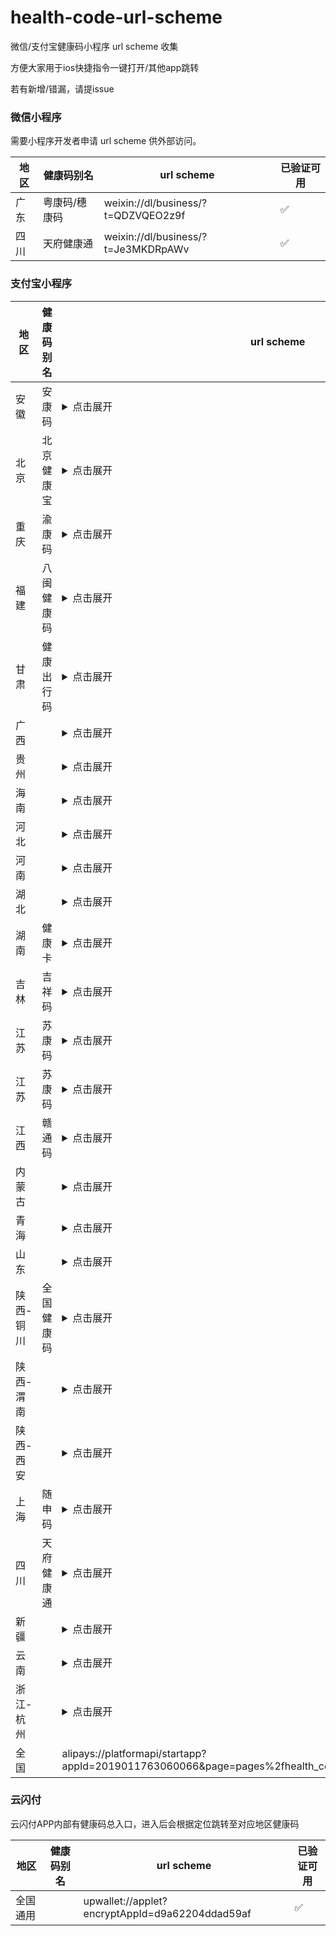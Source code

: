 # health-code-url-scheme

微信/支付宝健康码小程序 url scheme 收集

方便大家用于ios快捷指令一键打开/其他app跳转

若有新增/错漏，请提issue

### 微信小程序

需要小程序开发者申请 url scheme 供外部访问。

| 地区 | 健康码别名 | url scheme | 已验证可用 
| - | - | - | - |
| 广东 | 粤康码/穗康码 | weixin://dl/business/?t=QDZVQEO2z9f | ✅ |
| 四川 | 天府健康通 | weixin://dl/business/?t=Je3MKDRpAWv | ✅ |


### 支付宝小程序

| 地区 | 健康码别名 | url scheme | 已验证可用 
| ---- | ---- | - | - |
| 安徽 | 安康码 | <details><summary>点击展开</summary><p>alipays://platformapi/startapp?appId=2018081661065647&page=pages%2Fservice%2Fservice%3furl%3dhttps%3a%2f%2fakm.ahzwfw.gov.cn%2fakm-sj-user%2findex.html%3fbelongarea%3d340100%24%2fhome%3fbelongarea%3d340100%26auth%3dct</p></details> | ✅|
| 北京 | 北京健康宝 | <details><summary>点击展开</summary><p>alipays://platformapi/startapp?appId=2021001135679870</p></details> | ✅|
| 重庆 | 渝康码 | <details><summary>点击展开</summary><p>alipays://platformapi/startapp?appId=2021001130674650</p></details> | ✅|
| 福建 | 八闽健康码 | <details><summary>点击展开</summary><p>alipays://platformapi/startapp?appId=2021002125635929</p></details> | ✅|
| 甘肃 | 健康出行码 | <details><summary>点击展开</summary><p>alipays://platformapi/startapp?appId=20000067&url=https%3A%2F%2Fwx.jkgs.gov.cn%2Fwap%2FhealthPass%2FaliPay%2Faccess</p></details> | ✅|
| 广西 | | <details><summary>点击展开</summary><p>alipays://platformapi/startapp?appId=68687957&url=%2Fp%2Fc%2F18j5w1jmsiqo%2Freport.html%3ForgCode%3D450000-91330106MA27Y4U47R-p0000%26type%3Dtwocode%26needRequestCodeDetail%3DYES%26from%3Doffline%26showChooseCity%3DYES</p></details> | ✅|
| 贵州 | | <details><summary>点击展开</summary><p>alipays://platformapi/startapp?appId=2021001135637273</p></details> | ✅|
| 海南 | | <details><summary>点击展开</summary><p>alipays://platformapi/startapp?appId=2021001155692504&query=action%3Dopen%26tab%3Dcode%26source%3D%E5%9F%8E%E5%B8%82%E5%81%A5%E5%BA%B7%E7%A0%81</p></details> | ✅|
| 河北 | | <details><summary>点击展开</summary><p>alipays://platformapi/startapp?appId=2021002100611022&page=pages/index/index</p></details> | ✅|
| 河南 | | <details><summary>点击展开</summary><p>alipays://platformapi/startapp?appId=2019091067186151&query=code%3Dalipays_ysb_jkm%26region%3D410500%26value%3Dhttps%253A%252F%252Frender.alipay.com%252Fp%252Fc%252Fhenan-jkm%252Freport.html%253ForgCode%253D410500-91330106MA27Y4U47R-p0000%2526type%253Dtwocode%2526needRequestCodeDetail%253DYES%2526from%253Doffline</p></details> | ✅|
| 湖北 | | <details><summary>点击展开</summary><p>alipays://platformapi/startapp?appId=2021001132656455&nbupdate=syncforce&nbversion=0.2.2003261457.6</p></details> | ✅|
| 湖南 | 健康卡 | <details><summary>点击展开</summary><p>alipays://platformapi/startapp?appId=2021002133603718</p></details> | ✅|
| 吉林 | 吉祥码 | <details><summary>点击展开</summary><p>alipays://platformapi/startapp?appId=2019082066328992&page=pages%2Fqrcode%2Fqrcode</p></details> | ✅|
| 江苏 | 苏康码 | <details><summary>点击展开</summary><p>alipays://platformapi/startapp?appId=2018062060350751&page=%2Fpages%2Fweb%2Fweb%3Furl%3Dhttps%3A%2F%2Fjsstm.jszwfw.gov.cn%2FjkmIndex.html</p></details> | ✅|
| 江苏 | 苏康码 | <details><summary>点击展开</summary><p>alipays://platformapi/startapp?appId=2018062060350751&page=%2Fpages%2Fweb%2Fweb%3Furl%3Dhttps%3A%2F%2Fjsstm.jszwfw.gov.cn%2FjkmIndex.html</p></details> | ✅|
| 江西 | 赣通码 | <details><summary>点击展开</summary><p>alipays://platformapi/startapp?appId=2018082161130063&page=pages%2Fh5Load%2Fh5Load%3Flightappiduuid%3D6gdemQfv%26appName%3D%E8%B5%A3%E9%80%9A%E7%A0%81%26isneeduserinfo%3D0%26spec%3D5%26lightappurl%3Dhttps%3A%2F%2Fganfutong.jiangxi.gov.cn%2Fjmopen%2Fwebapp%2Fhtml5%2Fgantongma%2Findex.html</p></details> | ✅|
| 内蒙古 | | <details><summary>点击展开</summary><p>alipays://platformapi/startapp?appId=2021001114655676&page=pages%2fweb-view%2fweb-view%3furl%3dhttps%3a%2f%2fzwfw.nmg.gov.cn%2fapp%2ficity%2fapps%2fareas%2fneimenggu%2fcard-healthcode%2findex.html%26title%3d%e5%81%a5%e5%ba%b7%e7%a0%81%26form%3dexternal</p></details> | ✅|
| 青海 | | <details><summary>点击展开</summary><p>alipays://platformapi/startapp?appId=2021001143672652&query=healthqrcode</p></details> | ✅|
| 山东 | | <details><summary>点击展开</summary><p>alipays://platformapi/startapp?appId=2021001136608745</p></details> | ✅|
| 陕西-铜川 | 全国健康码 | <details><summary>点击展开</summary><p>alipays://platformapi/startapp?appId=2019011763060066&page=pages%2fhealth-code%2fhealth-code%3fsiteid%3d2</p></details> | ✅|
| 陕西-渭南 | | <details><summary>点击展开</summary><p>alipays://platformapi/startapp?appId=20000067&url=https://render.alipay.com/p/c/shanxi-weinan-jkm/report.html?orgCode=610500-91330106MA27Y4U47R-p0000&type=twocode&needRequestCodeDetail=YES&from=offline</p></details> | ✅|
| 陕西-西安 | | <details><summary>点击展开</summary><p>alipays://platformapi/startapp?appId=2021001140645628</p></details> | ✅|
| 上海 | 随申码 | <details><summary>点击展开</summary><p>alipays://platformapi/startapp?appId=2019072665939857&page=pages%2Fmy-station-type%2Fmy-station-type</p></details> | ✅|
| 四川 | 天府健康通 | <details><summary>点击展开</summary><p>alipays://platformapi/startapp?appId=2021002116662889</p></details> | ✅|
| 新疆 | | <details><summary>点击展开</summary><p>alipays://platformapi/startapp?appId=2019111269039717&page=pages%2fhealthcode%2fhealthcode_index%2fhealthcode_index</p></details> | ✅|
| 云南 | | <details><summary>点击展开</summary><p>alipays://platformapi/startapp?appId=2021002139686716</p></details> | ✅|
| 浙江-杭州 | | <details><summary>点击展开</summary><p>alipays://platformapi/startapp?appId=20000067&url=https://h5.dingtalk.com/healthAct/index.html?source=zfbcsfw0211</p></details> | ✅|
| 全国 | | alipays://platformapi/startapp?appId=2019011763060066&page=pages%2fhealth_code%2fhealth_code%3fsiteid%3d2 | ✅ |

### 云闪付

云闪付APP内部有健康码总入口，进入后会根据定位跳转至对应地区健康码

| 地区 | 健康码别名 | url scheme | 已验证可用 
| - | - | - | - |
| 全国通用 | | upwallet://applet?encryptAppId=d9a62204ddad59af | ✅ |



